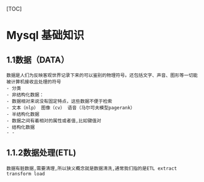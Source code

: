 [TOC]

 # Mysql 基础知识
## 1.1数据（DATA）
	数据是人们为反映客观世界记录下来的可以鉴别的物理符号。还包括文字、声音、图形等一切能被计算机接收且处理的符号
	- 分类
	- 非结构化数据：
	- 数据相对来说没有固定特点，这些数据不便于检索
	- 文本（nlp） 图像（cv） 语音（马尔可夫模型pagerank）
	- 半结构化数据
	- 数据之间有着相对的属性或者值,比如键值对
	- 结构化数据 
	- - 
## 1.1.2数据处理(ETL)
	数据有脏数据,需要清理,所以狭义概念就是数据清洗,通常我们指的是ETL extract transform load 
